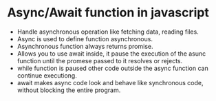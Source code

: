 # Async/Await function in javascript

- Handle asynchronous operation like fetching data, reading files.
- Async is used to define function asynchronous.
- Asynchronous function always returns promise.
- Allows you to use await inside, it pause the execution of the asunc function until the promese passed to it resolves or rejects.
- while function is paused other code outside the async function can continue executiong.
- await makes async code look and behave like synchronous code, without blocking the entire program.
